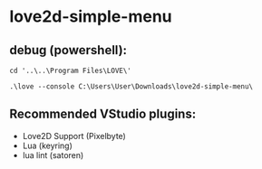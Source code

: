 # love2d-simple-menu

## debug (powershell):
` cd '..\..\Program Files\LOVE\' `

` .\love --console C:\Users\User\Downloads\love2d-simple-menu\ `

## Recommended VStudio plugins:

- Love2D Support (Pixelbyte)
- Lua (keyring)
- lua lint (satoren)

